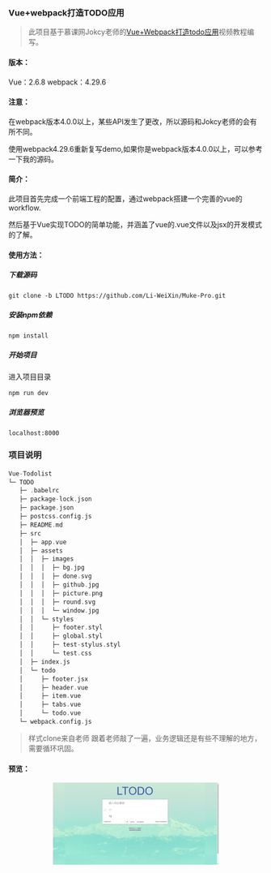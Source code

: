 ### Vue+webpack打造TODO应用

>此项目基于慕课网Jokcy老师的<a href="https://www.imooc.com/learn/935">Vue+Webpack打造todo应用</a>视频教程编写。

#### 版本：
Vue：2.6.8 
webpack：4.29.6
#### 注意：
在webpack版本4.0.0以上，某些API发生了更改，所以源码和Jokcy老师的会有所不同。

使用webpack4.29.6重新复写demo,如果你是webpack版本4.0.0以上，可以参考一下我的源码。

#### 简介：
此项目首先完成一个前端工程的配置，通过webpack搭建一个完善的vue的workflow.

然后基于Vue实现TODO的简单功能，并涵盖了vue的.vue文件以及jsx的开发模式的了解。

#### 使用方法：

##### 下载源码

    git clone -b LTODO https://github.com/Li-WeiXin/Muke-Pro.git 

##### 安装npm依赖

    npm install

##### 开始项目
进入项目目录

    npm run dev

##### 浏览器预览

    localhost:8000

### 项目说明


```c
Vue-Todolist
└─ TODO
   ├─ .babelrc
   ├─ package-lock.json
   ├─ package.json
   ├─ postcss.config.js
   ├─ README.md
   ├─ src
   │  ├─ app.vue
   │  ├─ assets
   │  │  ├─ images
   │  │  │  ├─ bg.jpg
   │  │  │  ├─ done.svg
   │  │  │  ├─ github.jpg
   │  │  │  ├─ picture.png
   │  │  │  ├─ round.svg
   │  │  │  └─ window.jpg
   │  │  └─ styles
   │  │     ├─ footer.styl
   │  │     ├─ global.styl
   │  │     ├─ test-stylus.styl
   │  │     └─ test.css
   │  ├─ index.js
   │  └─ todo
   │     ├─ footer.jsx
   │     ├─ header.vue
   │     ├─ item.vue
   │     ├─ tabs.vue
   │     └─ todo.vue
   └─ webpack.config.js
```
> 样式clone来自老师
> 跟着老师敲了一遍，业务逻辑还是有些不理解的地方，需要循环巩固。
#### 预览：

<img src="./src/assets/images/picture.png" style="width:65%; display:block;margin:0 auto"/>


